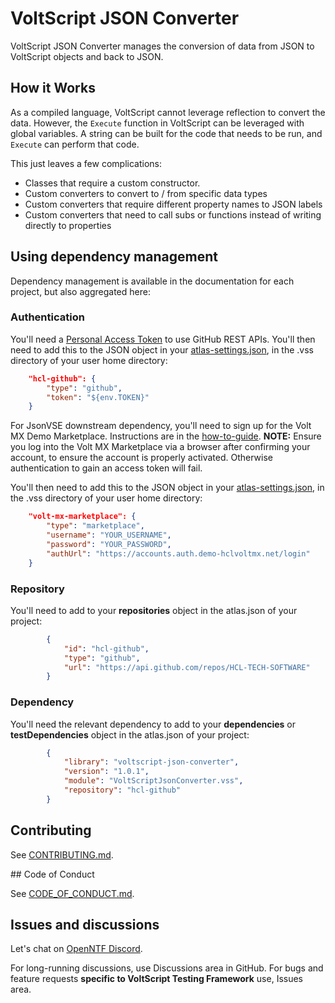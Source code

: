 # VoltScript JSON Converter

VoltScript JSON Converter manages the conversion of data from JSON to VoltScript objects and back to JSON.

## How it Works

As a compiled language, VoltScript cannot leverage reflection to convert the data. However, the `Execute` function in VoltScript can be leveraged with global variables. A string can be built for the code that needs to be run, and `Execute` can perform that code.

This just leaves a few complications:

- Classes that require a custom constructor.
- Custom converters to convert to / from specific data types
- Custom converters that require different property names to JSON labels
- Custom converters that need to call subs or functions instead of writing directly to properties

## Using dependency management

Dependency management is available in the documentation for each project, but also aggregated here:

### Authentication

You'll need a [Personal Access Token](https://help.hcltechsw.com/docs/voltscript/early-access/howto/writing/archipelago.md#github-personal-access-token) to use GitHub REST APIs. You'll then need to add this to the JSON object in your [atlas-settings.json](https://help.hcltechsw.com/docs/voltscript/early-access/howto/writing/archipelago.md#atlas-settingsjson), in the .vss directory of your user home directory:

```json
    "hcl-github": {
        "type": "github",
        "token": "${env.TOKEN}"
    }
```

For JsonVSE downstream dependency, you'll need to sign up for the Volt MX Demo Marketplace. Instructions are in the [how-to-guide](https://help.hcltechsw.com/docs/voltscript/early-access/howto/writing/archipelago.html#volt-mx-marketplace-credentials). **NOTE:** Ensure you log into the Volt MX Marketplace via a browser after confirming your account, to ensure the account is properly activated. Otherwise authentication to gain an access token will fail.

You'll then need to add this to the JSON object in your [atlas-settings.json](https://help.hcltechsw.com/docs/voltscript/early-access/howto/writing/archipelago.md#atlas-settingsjson), in the .vss directory of your user home directory:

```json
    "volt-mx-marketplace": {
        "type": "marketplace",
        "username": "YOUR_USERNAME",
        "password": "YOUR_PASSWORD",
        "authUrl": "https://accounts.auth.demo-hclvoltmx.net/login"
    }
```

### Repository

You'll need to add to your **repositories** object in the atlas.json of your project:

```json
        {
            "id": "hcl-github",
            "type": "github",
            "url": "https://api.github.com/repos/HCL-TECH-SOFTWARE"
        }
```

### Dependency

You'll need the relevant dependency to add to your **dependencies** or **testDependencies** object in the atlas.json of your project:

```json
        {
            "library": "voltscript-json-converter",
            "version": "1.0.1",
            "module": "VoltScriptJsonConverter.vss",
            "repository": "hcl-github"
        }
```

## Contributing

See [CONTRIBUTING.md](contributing.md).

## Code of Conduct

See [CODE_OF_CONDUCT.md](code_of_conduct.md).

## Issues and discussions

Let's chat on [OpenNTF Discord](https://openntf.org/discord).

For long-running discussions, use Discussions area in GitHub. For bugs and feature requests **specific to VoltScript Testing Framework** use, Issues area.
